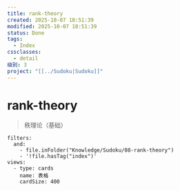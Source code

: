 ```yaml
---
title: rank-theory
created: 2025-10-07 18:51:39
modified: 2025-10-07 18:51:39
status: Done
tags:
  - Index
cssclasses:
  - detail
级别: 3
project: "[[../Sudoku|Sudoku]]"
---
```


# rank-theory

> 秩理论（基础）

```base
filters:
  and:
    - file.inFolder("Knowledge/Sudoku/08-rank-theory")
    - '!file.hasTag("index")'
views:
  - type: cards
    name: 表格
    cardSize: 400
```
